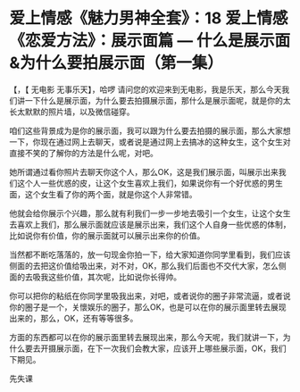 # 爱上情感《魅力男神全套》：18 爱上情感《恋爱方法》：展示面篇 — 什么是展示面&为什么要拍展示面（第一集）

【，【 无电影 无事乐天】，哈啰 请问您的欢迎来到无电影，我是乐天，那么今天我们讲一下什么是展示面，为什么要去拍摄展示面，那什么是展示面呢，就是你的太长太默默的照片墙，以及微信碰穿。

咱们这些背景成为是你的展示面，我可以跟为什么要去拍摄的展示面，那么大家想一下，你现在通过网上去聊天，或者说是通过网上去搞冰的这种女生，这个女生对直接不笑的了解你的方法是什么呢，对吧。

她所谓通过看你照片去聊天你这个人，那么OK，这是我们展示面，叫展示出来我们这个人一些优惑的皮，让这个女生喜欢上我们，如果说你有一个好优惑的男生面，这个女生看了你的两个面，就是你这个人非常错。

他就会给你展示个兴趣，那么就有利我们一步一步地去吸引一个女生，让这个女生去喜欢上我们，那么展示面就应该是展示出来，我们这个人自身一些优惑的体制，比如说你有价值，你的展示面就可以展示出来你的价值。

当然都不断吃落落的，放一句现金你拍一下，给大家知道你同学里看到，我们应该侧面的去把这价值给吸出来，对不对，OK，那么我们后面也不交代大家，怎么侧面的去吸我这些价值，其次呢，比如说你长得帅。

你可以把你的粘纸在你同学里吸我出来，对吧，或者说你的圈子非常流逼，或者说你的圈子是一个，关懷娱乐的圈子，那么OK，也是可以在你的展示面里转去展现出来的，那么，OK，还有等等很多。

方面的东西都可以在你的展示面里转去展现出来，那么今天呢，我们就讲一下，为什么要去开摄展示面，在下一次我们会教大家，应该开上哪些展示面，OK，我们下期见。

先失课